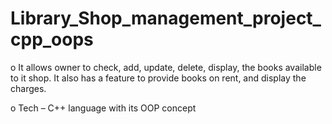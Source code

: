 # Library_Shop_management_project_cpp_oops
o	It allows owner to check, add, update, delete, display, the books available to it shop. It also has a feature to provide books on rent, and display the charges.

o	Tech – C++ language with its OOP concept
